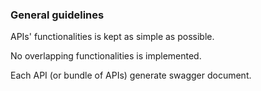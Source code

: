 ### General guidelines

APIs' functionalities is kept as simple as possible.

No overlapping functionalities is implemented. 

Each API \(or bundle of APIs\) generate swagger document. 





